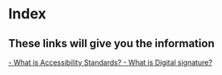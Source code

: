 <html>
  <head>
    <meta charset="utf 8">
    <title>Index</title>
    
  </head>
  <body>
  <h1> Index</h1>
  <h2> These links will give you the information</h2>
    <a href="Accessibility-Standards.html" > - What is Accessibility Standards? </a>
    <a href="Digital-Signature.html" > - What is Digital signature? </a> 
 
  </body>
</html>
    
    
    
